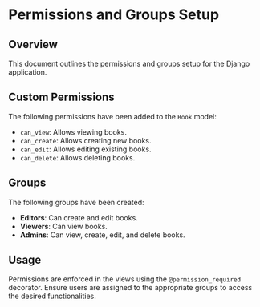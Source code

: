# Permissions and Groups Setup

## Overview

This document outlines the permissions and groups setup for the Django application.

## Custom Permissions

The following permissions have been added to the `Book` model:

- `can_view`: Allows viewing books.
- `can_create`: Allows creating new books.
- `can_edit`: Allows editing existing books.
- `can_delete`: Allows deleting books.

## Groups

The following groups have been created:

- **Editors**: Can create and edit books.
- **Viewers**: Can view books.
- **Admins**: Can view, create, edit, and delete books.

## Usage

Permissions are enforced in the views using the `@permission_required` decorator. Ensure users are assigned to the appropriate groups to access the desired functionalities.